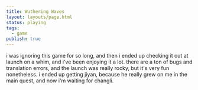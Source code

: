 ```yaml
---
title: Wuthering Waves
layout: layouts/page.html
status: playing
tags:
  - game
publish: true
---
```

i was ignoring this game for so long, and then i ended up checking it out at launch on a whim, and i've been enjoying it a lot. there are a ton of bugs and translation errors, and the launch was really rocky, but it's very fun nonetheless. i ended up getting jiyan, because he really grew on me in the main quest, and now i'm waiting for changli. 